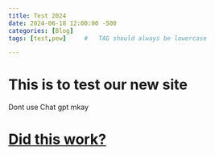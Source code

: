 ```yaml
---
title: Test 2024
date: 2024-06-18 12:00:00 -500
categories: [Blog]
tags: [test,pew]     #   TAG should always be lowercase

---
```


# This is to test our new site

Dont use Chat gpt mkay 

# <ins>Did this work?</ins>
